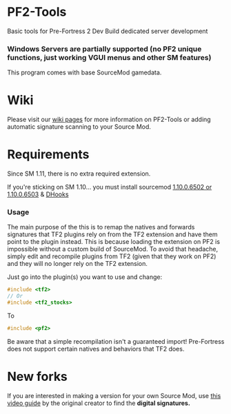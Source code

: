 # PF2-Tools
Basic tools for Pre-Fortress 2 Dev Build dedicated server development

### Windows Servers are partially supported (no PF2 unique functions, just working VGUI menus and other SM features)


This program comes with base SourceMod gamedata.

# Wiki
Please visit our [wiki pages](https://github.com/dangreene0/PF2-Tools/wiki) for more information on PF2-Tools or adding automatic signature scanning to your Source Mod.

# Requirements
Since SM 1.11, there is no extra required extension.

If you're sticking on SM 1.10... you must install sourcemod [1.10.0.6502 or 1.10.0.6503](https://www.sourcemod.net/downloads.php?branch=1.10-dev&all=1) & [DHooks](https://github.com/peace-maker/DHooks2/releases)

### Usage ###
The main purpose of the this is to remap the natives and forwards signatures that TF2 plugins rely on from the TF2 extension and have them point to the plugin instead. This is because loading the extension on PF2 is impossible without a custom build of SourceMod. To avoid that headache, simply edit and recompile plugins from TF2 (given that they work on PF2) and they will no longer rely on the TF2 extension.

Just go into the plugin(s) you want to use and change:
```cpp
#include <tf2>
// Or
#include <tf2_stocks>
```
To
```cpp
#include <pf2>
```

Be aware that a simple recompilation isn't a guaranteed import! Pre-Fortress does not support certain natives and behaviors that TF2 does.

# New forks

If you are interested in making a version for your own Source Mod, use [this video guide](https://youtu.be/SD6Rn2D7IGo) by the original creator to find the **digital signatures.**
